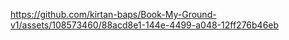 

https://github.com/kirtan-baps/Book-My-Ground-v1/assets/108573460/88acd8e1-144e-4499-a048-12ff276b46eb

